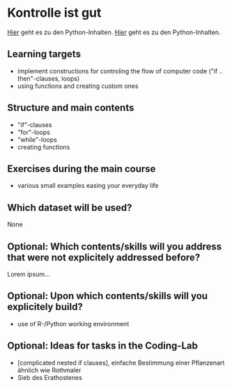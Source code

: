 # Kontrolle ist gut

[Hier](python/README.md) geht es zu den Python-Inhalten.
[Hier](R/lektion.html) geht es zu den Python-Inhalten.

## Learning targets

- implement constructions for controling the flow of computer code ("if .. then"-clauses, loops)
- using functions and creating custom ones

## Structure and main contents

- "if"-clauses
- "for"-loops
- "while"-loops
- creating functions

## Exercises during the main course

- various small examples easing your everyday life

## Which dataset will be used?

None


## Optional: Which contents/skills will you address that were not explicitely addressed before?

Lorem ipsum...


## Optional: Upon which contents/skills will you explicitely build?

- use of R-/Python working environment


## Optional: Ideas for tasks in the Coding-Lab

- [complicated nested if clauses], einfache Bestimmung einer Pflanzenart ähnlich wie Rothmaler
- Sieb des Erathostenes


